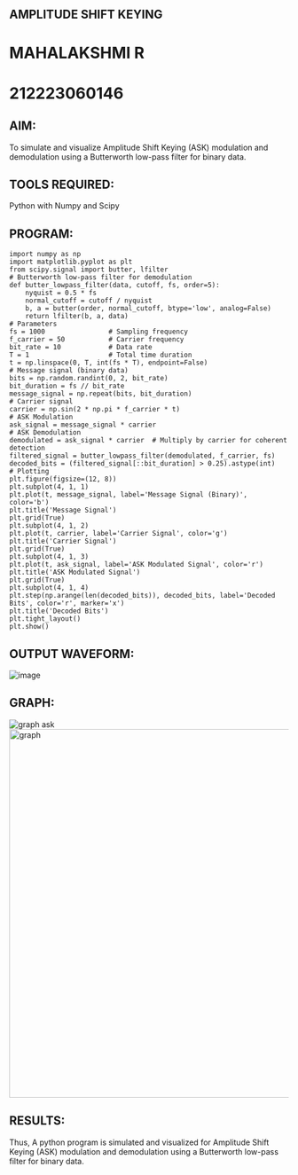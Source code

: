 ## AMPLITUDE SHIFT KEYING
# MAHALAKSHMI R
# 212223060146
## AIM:
To simulate and visualize Amplitude Shift Keying (ASK) modulation and demodulation using a Butterworth low-pass filter for binary data.
## TOOLS REQUIRED:
Python with Numpy and Scipy
## PROGRAM:
```
import numpy as np
import matplotlib.pyplot as plt
from scipy.signal import butter, lfilter
# Butterworth low-pass filter for demodulation
def butter_lowpass_filter(data, cutoff, fs, order=5):
    nyquist = 0.5 * fs
    normal_cutoff = cutoff / nyquist
    b, a = butter(order, normal_cutoff, btype='low', analog=False)
    return lfilter(b, a, data)
# Parameters
fs = 1000                # Sampling frequency
f_carrier = 50           # Carrier frequency
bit_rate = 10            # Data rate
T = 1                    # Total time duration
t = np.linspace(0, T, int(fs * T), endpoint=False)
# Message signal (binary data)
bits = np.random.randint(0, 2, bit_rate)
bit_duration = fs // bit_rate
message_signal = np.repeat(bits, bit_duration)
# Carrier signal
carrier = np.sin(2 * np.pi * f_carrier * t)
# ASK Modulation
ask_signal = message_signal * carrier
# ASK Demodulation
demodulated = ask_signal * carrier  # Multiply by carrier for coherent detection
filtered_signal = butter_lowpass_filter(demodulated, f_carrier, fs)
decoded_bits = (filtered_signal[::bit_duration] > 0.25).astype(int)
# Plotting
plt.figure(figsize=(12, 8))
plt.subplot(4, 1, 1)
plt.plot(t, message_signal, label='Message Signal (Binary)', color='b')
plt.title('Message Signal')
plt.grid(True)
plt.subplot(4, 1, 2)
plt.plot(t, carrier, label='Carrier Signal', color='g')
plt.title('Carrier Signal')
plt.grid(True)
plt.subplot(4, 1, 3)
plt.plot(t, ask_signal, label='ASK Modulated Signal', color='r')
plt.title('ASK Modulated Signal')
plt.grid(True)
plt.subplot(4, 1, 4)
plt.step(np.arange(len(decoded_bits)), decoded_bits, label='Decoded Bits', color='r', marker='x')
plt.title('Decoded Bits')
plt.tight_layout()
plt.show()
```
## OUTPUT WAVEFORM:
![image](https://github.com/user-attachments/assets/e6072942-8fe6-42d6-90f8-39756f39ac87)
## GRAPH:
![graph ask](https://github.com/user-attachments/assets/dd323edd-6f99-4414-bb94-088b798a2433)
<img width="665" alt="graph" src="https://github.com/user-attachments/assets/9118141d-4c00-4923-b253-7f1f075c6a4f" />

## RESULTS:
Thus, A python program is simulated and visualized for Amplitude Shift Keying (ASK) modulation and demodulation using a Butterworth low-pass filter for binary data.

